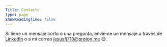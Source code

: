 ```yaml
---
Title: Contacto
type: page
ShowReadingTime: false
---
```


Si tiene un mensaje corto o una pregunta, envíeme un mensaje a través de [LinkedIn](https://www.linkedin.com/in/jesusfj710/) o a mi correo [jesusfj710@proton.me](mailto:jesusfj710@proton.me) 😊.
